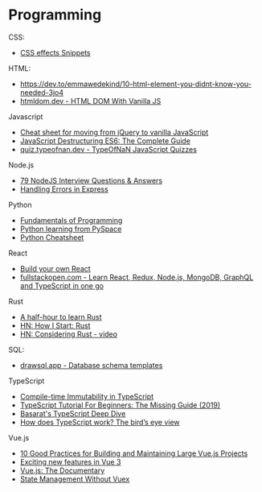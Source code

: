 # Programming

CSS:
- [CSS effects Snippets](https://emilkowalski.github.io/css-effects-snippets/)


HTML:
- https://dev.to/emmawedekind/10-html-element-you-didnt-know-you-needed-3jo4
- [htmldom.dev - HTML DOM With Vanilla JS](https://htmldom.dev/)

Javascript
- [Cheat sheet for moving from jQuery to vanilla JavaScript](https://tobiasahlin.com/blog/move-from-jquery-to-vanilla-javascript/)
- [JavaScript Destructuring ES6: The Complete Guide](https://buginit.com/javascript/javascript-destructuring-es6-the-complete-guide/)
- [quiz.typeofnan.dev - TypeOfNaN JavaScript Quizzes](https://quiz.typeofnan.dev/)

Node.js
- [79 NodeJS Interview Questions & Answers](https://coderrocketfuel.com/article/node-js-interview-questions-and-answers)
- [Handling Errors in Express](https://zellwk.com/blog/express-errors/)


Python
- [Fundamentals of Programming](https://python.cs.southern.edu/pythonbook/pythonbook.pdf)
- [Python learning from PySpace](https://pyspace.eu/)
- [Python Cheatsheet](https://github.com/gto76/python-cheatsheet)

React
- [Build your own React](https://pomb.us/build-your-own-react/)
- [fullstackopen.com - Learn React, Redux, Node.js, MongoDB, GraphQL and TypeScript in one go](https://fullstackopen.com/en/)

Rust
- [A half-hour to learn Rust](https://fasterthanli.me/blog/2020/a-half-hour-to-learn-rust/)
- [HN: How I Start: Rust](https://news.ycombinator.com/item?id=22591544)
- [HN: Considering Rust - video](https://news.ycombinator.com/item?id=22512214)

SQL:
- [drawsql.app - Database schema templates](https://drawsql.app/templates)

TypeScript
- [Compile-time Immutability in TypeScript](https://www.sitepoint.com/compile-time-immutability-in-typescript/)
- [TypeScript Tutorial For Beginners: The Missing Guide (2019)](https://www.valentinog.com/blog/typescript/)
- [Basarat's TypeScript Deep Dive](https://basarat.gitbooks.io/typescript/)
- [How does TypeScript work? The bird’s eye view](https://2ality.com/2020/04/typescript-workflows.html)

Vue.js
- [10 Good Practices for Building and Maintaining Large Vue.js Projects](https://www.telerik.com/blogs/10-good-practices-building-maintaining-large-vuejs-projects)
- [Exciting new features in Vue 3](https://vueschool.io/articles/vuejs-tutorials/exciting-new-features-in-vue-3/)
- [Vue.js: The Documentary](https://www.youtube.com/watch?v=OrxmtDw4pVI)
- [State Management Without Vuex](https://michaelnthiessen.com/state-management-without-vuex/)
